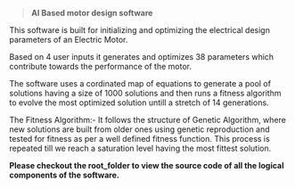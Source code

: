 >**AI Based motor design software**

This software is built for initializing and optimizing the electrical design parameters of
an Electric Motor. 

Based on 4 user inputs it generates and optimizes 38 parameters which 
contribute towards the performance of the motor.

The software uses a cordinated map of equations to generate a pool of solutions having
a size of 1000 solutions and then runs a fitness algorithm to evolve the most optimized
solution untill a stretch of 14 generations.

The Fitness Algorithm:-
    It follows the structure of Genetic Algorithm, where new solutions are built from older 
    ones using genetic reproduction and tested for fitness as per a well defined fitness function.
    This process is repeated till we reach a saturation level having the most fittest solution.
    
**Please checkout the root_folder to view the source code of all the logical
components of the software.**
